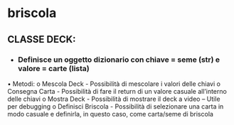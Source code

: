 # briscola

## CLASSE DECK:

-	### Definisce un oggetto dizionario con chiave = seme (str) e valore = carte (lista)

•	Metodi: 
    o	Mescola Deck - Possibilità di mescolare i valori delle chiavi 
    o	Consegna Carta - Possibilità di fare il return di un valore casuale all’interno delle chiavi
    o	Mostra Deck - Possibilità di mostrare il deck a video – Utile per debugging 
    o	Definisci Briscola - Possibilità di selezionare una carta in modo casuale e definirla, in questo caso, come carta/seme di briscola  
